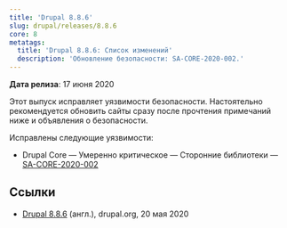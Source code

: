 ```yaml
---
title: 'Drupal 8.8.6'
slug: drupal/releases/8.8.6
core: 8
metatags:
  title: 'Drupal 8.8.6: Список изменений'
  description: 'Обновление безопасности: SA-CORE-2020-002.'
---
```


**Дата релиза**: 17 июня 2020

Этот выпуск исправляет уязвимости безопасности. Настоятельно рекомендуется обновить сайты сразу после прочтения примечаний ниже и объявления о безопасности.

Исправлены следующие уязвимости:

- Drupal Core — Умеренно критическое — Сторонние библиотеки — [SA-CORE-2020-002](../../../../security/sa-core/2020-002/index.md)

## Ссылки

- [Drupal 8.8.6](https://www.drupal.org/project/drupal/releases/8.8.6) (англ.), drupal.org, 20 мая 2020